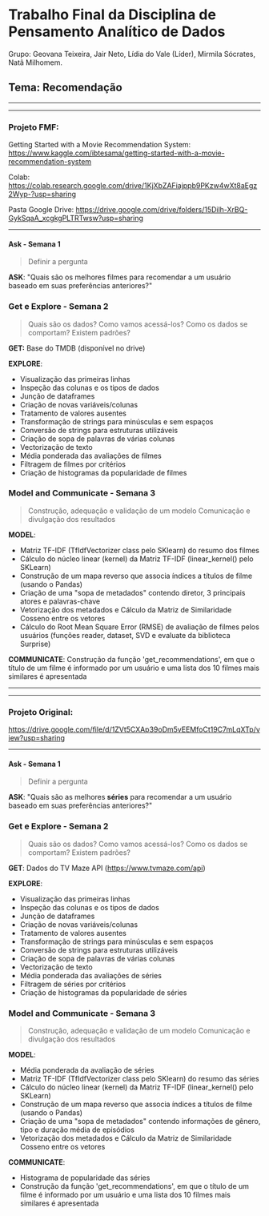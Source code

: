 # Trabalho Final da Disciplina de Pensamento Analítico de Dados

Grupo: Geovana Teixeira, Jair Neto, Lídia do Vale (Líder), Mirmila Sócrates, Natã Milhomem.

## Tema: Recomendação

---
---

### Projeto FMF:
Getting Started with a Movie Recommendation System:
https://www.kaggle.com/ibtesama/getting-started-with-a-movie-recommendation-system

Colab: 
https://colab.research.google.com/drive/1KjXbZAFiajppb9PKzw4wXt8aEgz2Wyp-?usp=sharing

Pasta Google Drive:
https://drive.google.com/drive/folders/15Dilh-XrBQ-GykSqaA_xcgkgPLTRTwsw?usp=sharing

---

#### Ask - Semana 1
> Definir a pergunta

**ASK**:
"Quais são os melhores filmes para recomendar a um usuário baseado em suas preferências anteriores?"


### Get e Explore - Semana 2
> Quais são os dados? Como vamos acessá-los?
> Como os dados se comportam? Existem padrões?

**GET:** 
Base do TMDB (disponível no drive)

**EXPLORE**:
- Visualização das primeiras linhas
- Inspeção das colunas e os tipos de dados
- Junção de dataframes
- Criação de novas variáveis/colunas
- Tratamento de valores ausentes
- Transformação de strings para minúsculas e sem espaços
- Conversão de strings para estruturas utilizáveis
- Criação de sopa de palavras de várias colunas
- Vectorização de texto
- Média ponderada das avaliações de filmes
- Filtragem de filmes por critérios
- Criação de histogramas da popularidade de filmes


### Model and Communicate - Semana 3
> Construção, adequação e validação de um modelo
> Comunicação e divulgação dos resultados

**MODEL**:
- Matriz TF-IDF (TfIdfVectorizer class pelo SKlearn) do resumo dos filmes
- Cálculo do núcleo linear (kernel) da Matriz TF-IDF (linear_kernel() pelo SKLearn)
- Construção de um mapa reverso que associa índices a títulos de filme  (usando o Pandas)
- Criação de uma "sopa de metadados" contendo diretor, 3 principais atores e palavras-chave
- Vetorização dos metadados e Cálculo da Matriz de Similaridade Cosseno entre os vetores
- Cálculo do Root Mean Square Error (RMSE) de avaliação de filmes pelos usuários (funções reader, dataset, SVD e evaluate da biblioteca Surprise)

**COMMUNICATE**:
Construção da função 'get_recommendations', em que o título de um filme é informado por um usuário e uma lista dos 10 filmes mais similares é apresentada

---
---

### Projeto Original:
https://drive.google.com/file/d/1ZVt5CXAp39oDm5vEEMfoCt19C7mLqXTp/view?usp=sharing


---

#### Ask - Semana 1
> Definir a pergunta

**ASK**:
"Quais são as melhores **séries** para recomendar a um usuário baseado em suas preferências anteriores?"

### Get e Explore - Semana 2
> Quais são os dados? Como vamos acessá-los?
> Como os dados se comportam? Existem padrões?

**GET**: 
Dados do TV Maze API (https://www.tvmaze.com/api)

**EXPLORE**:
- Visualização das primeiras linhas
- Inspeção das colunas e os tipos de dados
- Junção de dataframes
- Criação de novas variáveis/colunas
- Tratamento de valores ausentes
- Transformação de strings para minúsculas e sem espaços
- Conversão de strings para estruturas utilizáveis
- Criação de sopa de palavras de várias colunas
- Vectorização de texto
- Média ponderada das avaliações de séries
- Filtragem de séries por critérios
- Criação de histogramas da popularidade de séries


### Model and Communicate - Semana 3
> Construção, adequação e validação de um modelo
> Comunicação e divulgação dos resultados

**MODEL**:
- Média ponderada da avaliação de séries
- Matriz TF-IDF (TfIdfVectorizer class pelo SKlearn) do resumo das séries
- Cálculo do núcleo linear (kernel) da Matriz TF-IDF (linear_kernel() pelo SKLearn)
- Construção de um mapa reverso que associa índices a títulos de filme (usando o Pandas)
- Criação de uma "sopa de metadados" contendo informações de gênero, tipo e duração média de episódios
- Vetorização dos metadados e Cálculo da Matriz de Similaridade Cosseno entre os vetores

**COMMUNICATE**:
- Histograma de popularidade das séries
- Construção da função 'get_recommendations', em que o título de um filme é informado por um usuário e uma lista dos 10 filmes mais similares é apresentada
